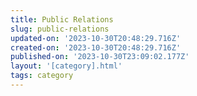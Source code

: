 ```yaml
---
title: Public Relations
slug: public-relations
updated-on: '2023-10-30T20:48:29.716Z'
created-on: '2023-10-30T20:48:29.716Z'
published-on: '2023-10-30T23:09:02.177Z'
layout: '[category].html'
tags: category
---
```




